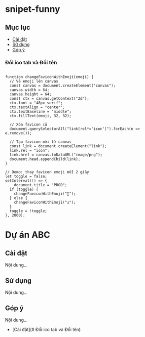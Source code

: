 # snipet-funny

## Mục lục

- [Cài đặt](#cài-đặt)
- [Sử dụng](#sử-dụng)
- [Góp ý](#góp-ý)



### Đổi ico tab và Đổi tên

```

function changeFaviconWithEmoji(emoji) {
  // Vẽ emoji lên canvas
  const canvas = document.createElement("canvas");
  canvas.width = 64;
  canvas.height = 64;
  const ctx = canvas.getContext("2d");
  ctx.font = "48px serif";
  ctx.textAlign = "center";
  ctx.textBaseline = "middle";
  ctx.fillText(emoji, 32, 32);

  // Xóa favicon cũ
  document.querySelectorAll("link[rel*='icon']").forEach(e => e.remove());

  // Tạo favicon mới từ canvas
  const link = document.createElement("link");
  link.rel = "icon";
  link.href = canvas.toDataURL("image/png");
  document.head.appendChild(link);
}

// Demo: thay favicon emoji mỗi 2 giây
let toggle = false;
setInterval(() => {
	document.title = "PROD";
  if (toggle) {
    changeFaviconWithEmoji("🐳");
  } else {
    changeFaviconWithEmoji("⚓");
  }
  toggle = !toggle;
}, 2000);

```



# Dự án ABC

## Cài đặt
Nội dung...

## Sử dụng
Nội dung...

## Góp ý
Nội dung...
- [Cài đặt](# Đổi ico tab và Đổi tên)
